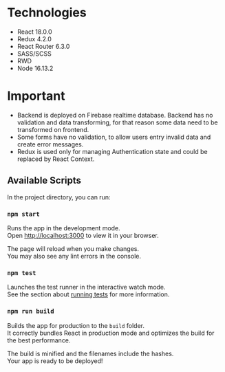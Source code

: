 # Technologies 
- React 18.0.0
- Redux 4.2.0
- React Router 6.3.0
- SASS/SCSS
- RWD
- Node 16.13.2

# Important 
- Backend is deployed on Firebase realtime database. Backend has no validation and data transforming, for that reason some data need to be transformed on frontend.
- Some forms have no validation, to allow users entry invalid data and create error messages.
- Redux is used only for managing Authentication state and could be replaced by React Context.



## Available Scripts

In the project directory, you can run:

### `npm start`

Runs the app in the development mode.\
Open [http://localhost:3000](http://localhost:3000) to view it in your browser.

The page will reload when you make changes.\
You may also see any lint errors in the console.

### `npm test`

Launches the test runner in the interactive watch mode.\
See the section about [running tests](https://facebook.github.io/create-react-app/docs/running-tests) for more information.

### `npm run build`

Builds the app for production to the `build` folder.\
It correctly bundles React in production mode and optimizes the build for the best performance.

The build is minified and the filenames include the hashes.\
Your app is ready to be deployed!


